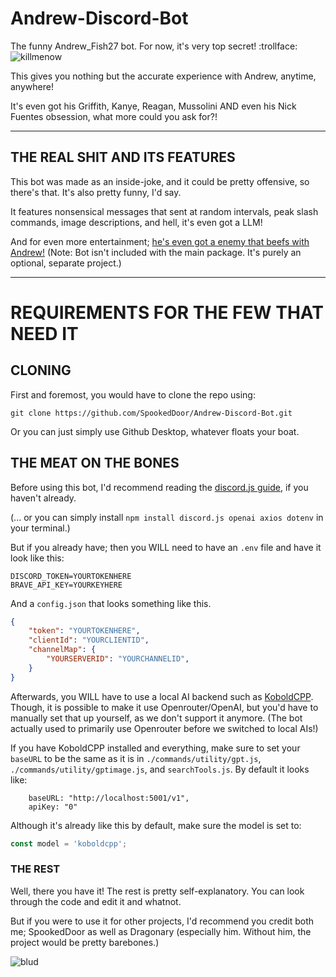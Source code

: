 # Andrew-Discord-Bot
 
The funny Andrew_Fish27 bot. For now, it's very top secret! :trollface:
![killmenow](https://github.com/user-attachments/assets/95a9fca0-9808-4fa6-9a2e-e70be941d36c)

This gives you nothing but the accurate experience with Andrew, anytime, anywhere! 

It's even got his Griffith, Kanye, Reagan, Mussolini AND even his Nick Fuentes obsession, what more could you ask for?!

------------------------------------------------------------------------------
## THE REAL SHIT AND ITS FEATURES
This bot was made as an inside-joke, and it could be pretty offensive, so there's that. It's also pretty funny, I'd say.

It features nonsensical messages that sent at random intervals, peak slash commands, image descriptions, and hell, it's even got a LLM!

And for even more entertainment; [he's even got a enemy that beefs with Andrew!](https://github.com/TheDragonary/Anti-Andrew-Discord-Bot) (Note: Bot isn't included with the main package. It's purely an optional, separate project.)

------------------------------------------------------------------------------
# REQUIREMENTS FOR THE FEW THAT NEED IT

## CLONING
First and foremost, you would have to clone the repo using:
```
git clone https://github.com/SpookedDoor/Andrew-Discord-Bot.git
```

Or you can just simply use Github Desktop, whatever floats your boat.

## THE MEAT ON THE BONES
Before using this bot, I'd recommend reading the [discord.js guide](https://discord.js.org/), if you haven't already. 

(... or you can simply install ``npm install discord.js openai axios dotenv`` in your terminal.)

But if you already have; then you WILL need to have an ``.env`` file and have it look like this:
```dotenv
DISCORD_TOKEN=YOURTOKENHERE
BRAVE_API_KEY=YOURKEYHERE
```
And a ``config.json`` that looks something like this. 
```json
{
    "token": "YOURTOKENHERE",
    "clientId": "YOURCLIENTID",
    "channelMap": {
        "YOURSERVERID": "YOURCHANNELID",
    }
}
```

Afterwards, you WILL have to use a local AI backend such as [KoboldCPP](https://github.com/LostRuins/koboldcpp). Though, it is possible to make it use Openrouter/OpenAI, but you'd have to manually set that up yourself, as we don't support it anymore. (The bot actually used to primarily use Openrouter before we switched to local AIs!)

If you have KoboldCPP installed and everything, make sure to set your ``baseURL`` to be the same as it is in ``./commands/utility/gpt.js``, ``./commands/utility/gptimage.js``, and ``searchTools.js``. By default it looks like:  
```dotenv js
	baseURL: "http://localhost:5001/v1",
	apiKey: "0"
```

Although it's already like this by default, make sure the model is set to:
```js
const model = 'koboldcpp';
```

### THE REST
Well, there you have it! The rest is pretty self-explanatory. You can look through the code and edit it and whatnot. 

But if you were to use it for other projects, I'd recommend you credit both me; SpookedDoor as well as Dragonary (especially him. Without him, the project would be pretty barebones.)

![blud](https://github.com/user-attachments/assets/98b63b14-01c4-41bc-956e-e5fcb5a00455)
